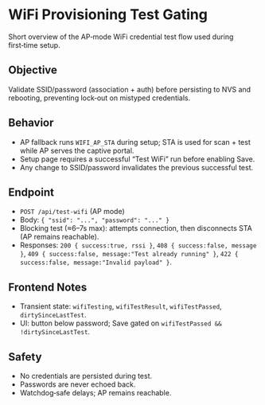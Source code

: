 # WiFi Provisioning Test Gating

Short overview of the AP‑mode WiFi credential test flow used during first‑time setup.

## Objective

Validate SSID/password (association + auth) before persisting to NVS and rebooting, preventing lock‑out on mistyped credentials.

## Behavior

- AP fallback runs `WIFI_AP_STA` during setup; STA is used for scan + test while AP serves the captive portal.
- Setup page requires a successful “Test WiFi” run before enabling Save.
- Any change to SSID/password invalidates the previous successful test.

## Endpoint

- `POST /api/test-wifi` (AP mode)
- Body: `{ "ssid": "...", "password": "..." }`
- Blocking test (≈6–7s max): attempts connection, then disconnects STA (AP remains reachable).
- Responses: `200 { success:true, rssi }`, `408 { success:false, message }`, `409 { success:false, message:"Test already running" }`, `422 { success:false, message:"Invalid payload" }`.

## Frontend Notes

- Transient state: `wifiTesting`, `wifiTestResult`, `wifiTestPassed`, `dirtySinceLastTest`.
- UI: button below password; Save gated on `wifiTestPassed && !dirtySinceLastTest`.

## Safety

- No credentials are persisted during test.
- Passwords are never echoed back.
- Watchdog‑safe delays; AP remains reachable.
